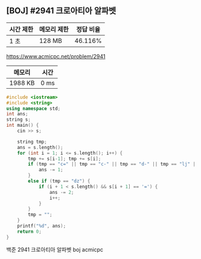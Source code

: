 ## [BOJ] #2941 크로아티아 알파벳

| 시간 제한 | 메모리 제한 | 정답 비율 |
| --------- | ----------- | --------- |
| 1 초      | 128 MB      | 46.116%   |

https://www.acmicpc.net/problem/2941



| 메모리  | 시간 |
| ------- | ---- |
| 1988 KB | 0 ms |

```c++
#include <iostream>
#include <string>
using namespace std;
int ans;
string s;
int main() {
	cin >> s;

	string tmp;
	ans = s.length();
	for (int i = 1; i <= s.length(); i++) {
		tmp += s[i-1]; tmp += s[i];
		if (tmp == "c=" || tmp == "c-" || tmp == "d-" || tmp == "lj" || tmp == "nj" || tmp == "s=" || tmp == "z=") {
			ans -= 1;
		}
		else if (tmp == "dz") {
			if (i + 1 < s.length() && s[i + 1] == '=') {
				ans -= 2;
				i++;
			}
		}
		tmp = "";
	}
	printf("%d", ans);
	return 0;
}
```





백준 2941 크로아티아 알파벳 boj acmicpc

